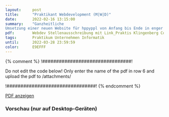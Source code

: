 ```yaml
---
layout:     post
title:      "Praktikant Webdevelopment (M|W|D)"
date:       2022-02-16 13:15:00
summary:    "Ganzheitliche
Umsetzung einer neuen Website für hppyppl von Anfang bis Ende in enger Zusammenarbeit mit deinem Mentor und den internen Auftraggeberinnen Sichten, Empfehlen und Einbinden von verschiedenen Saas-Lösungen"
pdf:        Webdev Stellenausschreibung mit Link_Praktis Klingenberg Consulting wordpress.pdf
tags:       Praktikum Unternehmen Informatik
until:		2022-03-28 23:59:59
color:      E9EFFF
---
```


{% comment %}
!################################!

Do not edit the code below! Only enter the name of the pdf in row 6 and upload the pdf to /attachments/

!################################!
{% endcomment %}

<a class="btn btn-primary" href="{{ site.url }}/attachments/{{page.pdf}}">PDF anzeigen</a>

<h3>Vorschau (nur auf Desktop-Geräten)</h3>
<div class="d-none d-sm-block">
    <object data="{{ site.url }}/attachments/{{page.pdf}}" width="100%" height="1010" type='application/pdf'>
    </object>
</div>
